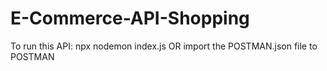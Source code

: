 # E-Commerce-API-Shopping
To run this API: npx nodemon index.js OR import the POSTMAN.json file to POSTMAN
